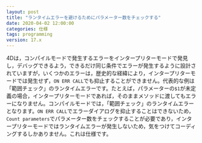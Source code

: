 ```yaml
---
layout: post
title: "ランタイムエラーを避けるためにパラメーター数をチェックする"
date: 2020-04-02 12:00:00
categories: 仕様
tags: programming 
version: 17.x
---
```


4Dは，コンパイルモードで発生するエラーをインタープリターモードで発見し，デバッグできるよう，できるだけ同じ条件でエラーが発生するように設計されていますが，いくつかのエラーは，歴史的な経緯により，インタープリターモードでは発生せず，``ON ERR CALL``でも抑止することができません。代表的な例は「範囲チェック」のランタイムエラーです。たとえば，パラメーターの``$1``が未定義の場合，インタープリターモードであれば，そのままメソッドに渡してもエラーになりません。コンパイルモードでは，「範囲チェック」のランタイムエラーとなります。``ON ERR CALL``でエラーダイアログを抑止することはできないため，``Count parameters``でパラメーター数をチェックすることが必要であり，インタープリターモードではランタイムエラーが発生しないため，気をつけてコーディングするしかありません。これは仕様です。
